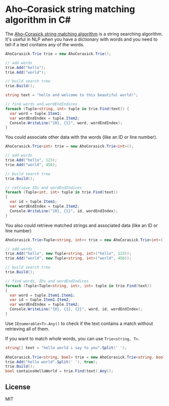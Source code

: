 ﻿Aho–Corasick string matching algorithm in C#
============================================

The [Aho–Corasick string matching algorithm](http://en.wikipedia.org/wiki/Aho%E2%80%93Corasick_string_matching_algorithm) is a string searching algorithm. It's useful in NLP when you have a dictionary with words and you need to tell if a text contains any of the words.

```csharp
AhoCorasick.Trie trie = new AhoCorasick.Trie();

// add words
trie.Add("hello");
trie.Add("world");

// build search tree
trie.Build();

string text = "hello and welcome to this beautiful world!";

// find words and wordEndIndices
foreach (Tuple<string, int> tuple in trie.Find(text)) {
  var word = tuple.Item1;
  var wordEndIndex = tuple.Item2;
  Console.WriteLine("{0}, {1}", word, wordEndIndex);
}
```

You could associate other data with the words (like an ID or line number).

```csharp
AhoCorasick.Trie<int> trie = new AhoCorasick.Trie<int>();

// add words
trie.Add("hello", 123);
trie.Add("world", 456);

// build search tree
trie.Build();

// retrieve IDs and wordEndIndices
foreach (Tuple<int, int> tuple in trie.Find(text))
{
  var id = tuple.Item1;
  var wordEndIndex = tuple.Item2;
  Console.WriteLine("{0}, {1}", id, wordEndIndex);
}
```

You also could retrieve matched strings and associated data (like an ID or line number)

```csharp
AhoCorasick.Trie<Tuple<string, int>> trie = new AhoCorasick.Trie<int>();

// add words
trie.Add("hello", new Tuple<string, int>("hello", 123));
trie.Add("world", new Tuple<string, int>("world", 456));

// build search tree
trie.Build();

// find words, IDs and wordEndIndices
foreach (Tuple<Tuple<string, int>, int> tuple in trie.Find(text))
{
  var word = tuple.Item1.Item1;
  var id = tuple.Item1.Item2;
  var wordEndIndex = tuple.Item2;
  Console.WriteLine("{0}, {1}, {2}", word, id, wordEndIndex);
}
```

Use `IEnumerable<T>.Any()` to check if the text contains a match without retrieving all of them.

If you want to match whole words, you can use `Trie<string, T>`.

```csharp
string[] text = "hello world i say to you".Split(' ');
            
AhoCorasick.Trie<string, bool> trie = new AhoCorasick.Trie<string, bool>();
trie.Add("hello world".Split(' '), true);
trie.Build();
bool containsHelloWorld = trie.Find(text).Any();
```

License
-------

MIT
